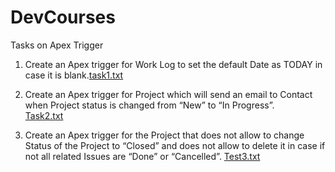 # DevCourses

Tasks on Apex Trigger
1. Create an Apex trigger for Work Log to set the default Date as TODAY in case it is blank.[task1.txt](https://github.com/juliagalitskaya/DevCourses/files/7081123/task1.txt)
    
2. Create an Apex trigger for Project which will send an email to Contact when Project
status is changed from “New” to “In Progress”.   
[Task2.txt](https://github.com/juliagalitskaya/DevCourses/files/7081125/Task2.txt)

3. Create an Apex trigger for the Project that does not allow to change Status of the Project
to “Closed” and does not allow to delete it in case if not all related Issues are “Done” or
“Cancelled”.
[Test3.txt](https://github.com/juliagalitskaya/DevCourses/files/7081127/Test3.txt)
